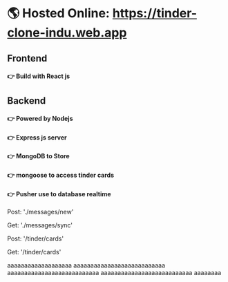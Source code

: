 # 🌎 Hosted Online: https://tinder-clone-indu.web.app #

## Frontend ## 
#### 👉 Build with React js ####
## Backend ## 
#### 👉 Powered by Nodejs ####
#### 👉 Express js server  ####
#### 👉 MongoDB to Store ####
#### 👉 mongoose to access tinder cards ####
#### 👉 Pusher use to database realtime ####

Post: './messages/new'

Get: './messages/sync'

Post: '/tinder/cards'

Get: '/tinder/cards'



aaaaaaaaaaaaaaaaaaa
aaaaaaaaaaaaaaaaaaaaaaaaaaa
aaaaaaaaaaaaaaaaaaaaaaaaaaa
aaaaaaaaaaaaaaaaaaaaaaaaaaa
aaaaaaaa
